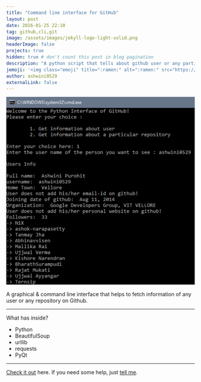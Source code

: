 ```yaml
---
title: "Command line interface for GitHub"
layout: post
date: 2016-01-25 22:10
tag: github,cli,git
image: /assets/images/jekyll-logo-light-solid.png
headerImage: false
projects: true
hidden: true # don't count this post in blog pagination
description: "A python script that tells about github user or any particular repository"
jemoji: '<img class="emoji" title=":ramen:" alt=":ramen:" src="https://assets.github.com/images/icons/emoji/unicode/1f35c.png" height="20" width="20" align="absmiddle">'
author: ashwini0529
externalLink: false
---
```


![Screenshot](/assets/images/screenshot-git-gui.png)

A graphical & command line interface that helps to fetch information of any user or any repository on Github.

---

What has inside?

- Python
- BeautifulSoup
- urllib
- requests
- PyQt

---

[Check it out](https://github.com/ashwini0529/git-repo) here.
If you need some help, just [tell me](https://github.com/ashwini0529/git-repo/issues).

